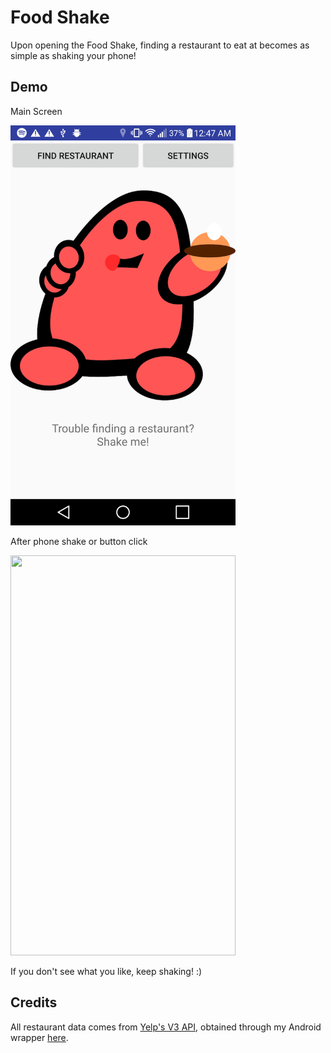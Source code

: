 # Food Shake
Upon opening the Food Shake, finding a restaurant to eat at becomes as simple as shaking your phone!

## Demo
Main Screen

<img src="/demo/main_screen.png" width="360" height="640" />

After phone shake or button click

<img src="/demo/result_screen.png" width="360" height="640" />

If you don't see what you like, keep shaking! :)

## Credits
All restaurant data comes from [Yelp's V3 API], obtained through my Android wrapper [here](https://github.com/nickwu241/android-yelp-v3-api).

[//]: #
[mainscreen]:</demo/main_screen.png>
[resultscreen]:</demo/result_screen.png>
[Yelp's V3 API]:<https://www.yelp.ca/developers/documentation/v3>